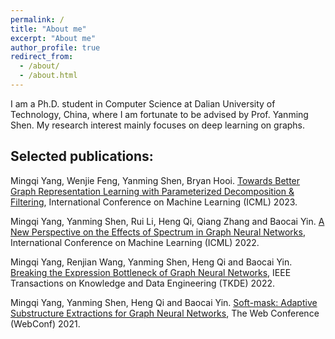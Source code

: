 ```yaml
---
permalink: /
title: "About me"
excerpt: "About me"
author_profile: true
redirect_from: 
  - /about/
  - /about.html
---
```



I am a Ph.D. student in Computer Science at Dalian University of Technology, China, where I am fortunate to be advised by Prof. Yanming Shen. My research interest mainly focuses on deep learning on graphs.

## Selected publications:

  Mingqi Yang, Wenjie Feng, Yanming Shen, Bryan Hooi. [Towards Better Graph Representation Learning with Parameterized Decomposition & Filtering](https://arxiv.org/abs/2305.06102), International Conference on Machine Learning (ICML) 2023.

  Mingqi Yang, Yanming Shen, Rui Li, Heng Qi, Qiang Zhang and Baocai Yin. [A New Perspective on the Effects of Spectrum in Graph Neural Networks](https://arxiv.org/abs/2112.07160), International Conference on Machine Learning (ICML) 2022.

  Mingqi Yang, Renjian Wang, Yanming Shen, Heng Qi and Baocai Yin. [Breaking the Expression Bottleneck of Graph Neural Networks](https://ieeexplore.ieee.org/document/9759979), IEEE Transactions on Knowledge and Data Engineering (TKDE) 2022.

  Mingqi Yang, Yanming Shen, Heng Qi and Baocai Yin. [Soft-mask: Adaptive Substructure Extractions for Graph Neural Networks](https://dl.acm.org/doi/10.1145/3442381.3449929), The Web Conference (WebConf) 2021.
